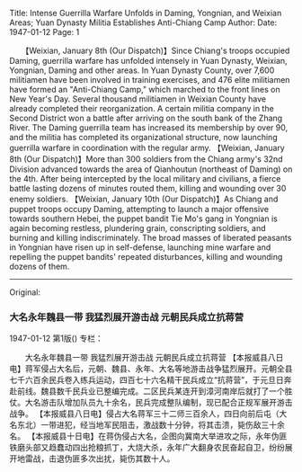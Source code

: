 Title: Intense Guerrilla Warfare Unfolds in Daming, Yongnian, and Weixian Areas; Yuan Dynasty Militia Establishes Anti-Chiang Camp
Author:
Date: 1947-01-12
Page: 1

　　【Weixian, January 8th (Our Dispatch)】Since Chiang's troops occupied Daming, guerrilla warfare has unfolded intensely in Yuan Dynasty, Weixian, Yongnian, Daming and other areas. In Yuan Dynasty County, over 7,600 militiamen have been involved in training exercises, and 476 elite militiamen have formed an "Anti-Chiang Camp," which marched to the front lines on New Year's Day. Several thousand militiamen in Weixian County have already completed their reorganization. A certain militia company in the Second District won a battle after arriving on the south bank of the Zhang River. The Daming guerrilla team has increased its membership by over 90, and the militia has completed its organizational structure, now launching guerrilla warfare in coordination with the regular army.
    【Weixian, January 8th (Our Dispatch)】More than 300 soldiers from the Chiang army's 32nd Division advanced towards the area of Qianhoutun (northeast of Daming) on the 4th. After being intercepted by the local military and civilians, a fierce battle lasting dozens of minutes routed them, killing and wounding over 30 enemy soldiers.
    【Weixian, January 10th (Our Dispatch)】As Chiang and puppet troops occupy Daming, attempting to launch a major offensive towards southern Hebei, the puppet bandit Tie Mo's gang in Yongnian is again becoming restless, plundering grain, conscripting soldiers, and burning and killing indiscriminately. The broad masses of liberated peasants in Yongnian have risen up in self-defense, launching mine warfare and repelling the puppet bandits' repeated disturbances, killing and wounding dozens of them.



<hr /> 

Original: 


### 大名永年魏县一带  我猛烈展开游击战  元朝民兵成立抗蒋营

1947-01-12
第1版()
专栏：

　　大名永年魏县一带
    我猛烈展开游击战
    元朝民兵成立抗蒋营
    【本报威县八日电】蒋军侵占大名后，元朝、魏县、永年、大名等地游击战争猛烈展开。元朝全县七千六百余民兵卷入练兵运动，四百七十六名精干民兵成立“抗蒋营”，于元旦日奔赴前线。魏县数千民兵业已整编完成。二区民兵某连开到漳河南岸后就打了一个胜仗。大名游击队增加队员九十余名，民兵完成整队编制，现已配合正规军展开游击战争。
    【本报威县八日电】侵占大名蒋军三十二师三百余人，四日向前后屯（大名东北）一带进犯，经当地军民阻击，激战数十分钟，将其击溃，毙伤敌三十余名。
    【本报威县十日电】在蒋伪侵占大名，企图向冀南大举进攻之际，永年伪匪铁磨头部又趋蠢动四出抢粮抓丁，大烧大杀，永年广大翻身农民奋起自卫，纷纷展开地雷战，击退伪匪多次出扰，毙伤其数十人。

